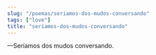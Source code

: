 ```yaml
---
slug: "/poemas/seriamos-dos-mudos-conversando"
tags: ["love"]
title: "seríamos-dos-mudos-conversando"
---
```

—Seríamos dos mudos conversando.